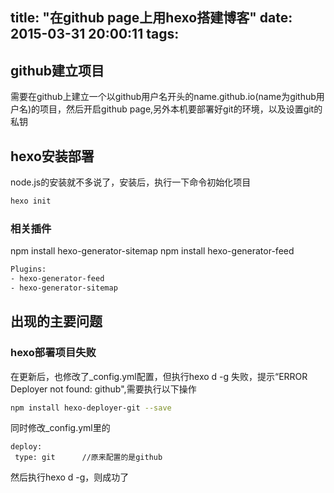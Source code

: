 title: "在github page上用hexo搭建博客"
date: 2015-03-31 20:00:11
tags:
---

## github建立项目
需要在github上建立一个以github用户名开头的name.github.io(name为github用户名)的项目，然后开启github page,另外本机要部署好git的环境，以及设置git的私钥

## hexo安装部署
node.js的安装就不多说了，安装后，执行一下命令初始化项目
``` js
hexo init
```
### 相关插件
npm install hexo-generator-sitemap
npm install hexo-generator-feed
``` bash
Plugins:
- hexo-generator-feed
- hexo-generator-sitemap
```


## 出现的主要问题
### hexo部署项目失败
 在更新后，也修改了_config.yml配置，但执行hexo d -g 失败，提示“ERROR Deployer not found: github",需要执行以下操作
 ```bash
 npm install hexo-deployer-git --save
 ```
 同时修改_config.yml里的
 ```
 deploy:
  type: git      //原来配置的是github
 ```
然后执行hexo d -g，则成功了

